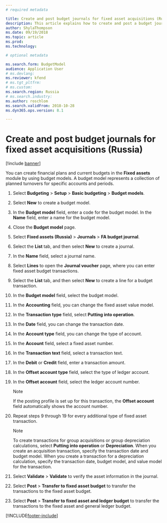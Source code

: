 ```yaml
---
# required metadata

title: Create and post budget journals for fixed asset acquisitions (Russia)
description: This article explains how to create and post a budget journal for a fixed asset acquisition for Russia. 
author: ShylaThompson
ms.date: 09/19/2018
ms.topic: article
ms.prod: 
ms.technology: 

# optional metadata

ms.search.form: BudgetModel 
audience: Application User
# ms.devlang: 
ms.reviewer: kfend
# ms.tgt_pltfrm: 
# ms.custom: 
ms.search.region: Russia
# ms.search.industry: 
ms.author: roschlom
ms.search.validFrom: 2018-10-28
ms.dyn365.ops.version: 8.1

---
```


# Create and post budget journals for fixed asset acquisitions (Russia)

[!include [banner](../includes/banner.md)]

You can create financial plans and current budgets in the **Fixed assets** module by using budget models. A budget model represents a collection of planned turnovers for specific accounts and periods.

1. Select **Budgeting** \> **Setup** \> **Basic budgeting** \> **Budget models**.
2. Select **New** to create a budget model.
3. In the **Budget model** field, enter a code for the budget model. In the **Name** field, enter a name for the budget model.
4. Close the **Budget model** page.
5. Select **Fixed assets (Russia)** \> **Journals** \> **FA budget journal**.
6. Select the **List** tab, and then select **New** to create a journal.
7. In the **Name** field, select a journal name.
8. Select **Lines** to open the **Journal voucher** page, where you can enter fixed asset budget transactions.
9. Select the **List** tab, and then select **New** to create a line for a budget transaction.
10. In the **Budget model** field, select the budget model.
11. In the **Accounting** field, you can change the fixed asset value model.
12. In the **Transaction type** field, select **Putting into operation**.
13. In the **Date** field, you can change the transaction date.
14. In the **Account type** field, you can change the type of account.
15. In the **Account** field, select a fixed asset number.
16. In the **Transaction text** field, select a transaction text.
17. In the **Debit** or **Credit** field, enter a transaction amount.
18. In the **Offset account type** field, select the type of ledger account.
19. In the **Offset account** field, select the ledger account number.

    > [!NOTE]
    > If the posting profile is set up for this transaction, the **Offset account** field automatically shows the account number.

20. Repeat steps 9 through 19 for every additional type of fixed asset transaction.

    > [!NOTE]
    > To create transactions for group acquisitions or group depreciation calculations, select **Putting into operation** or **Depreciation**. When you create an acquisition transaction, specify the transaction date and budget model. When you create a transaction for a depreciation calculation, specify the transaction date, budget model, and value model for the transaction.

21. Select **Validate** \> **Validate** to verify the asset information in the journal.
22. Select **Post** \> **Transfer to fixed asset budget** to transfer the transactions to the fixed asset budget.
23. Select **Post** \> **Transfer to fixed asset and ledger budget** to transfer the transactions to the fixed asset and general ledger budget.


[!INCLUDE[footer-include](../../includes/footer-banner.md)]